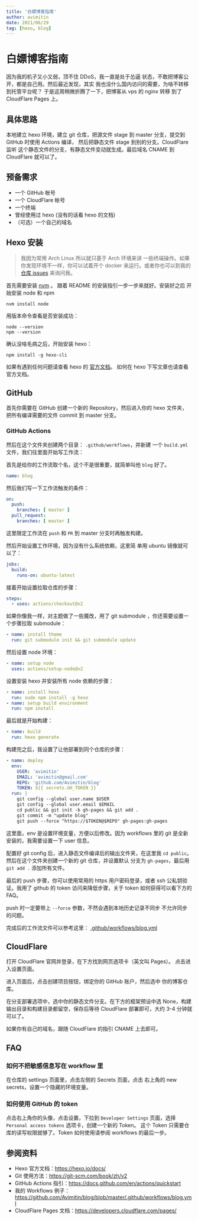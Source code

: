 ```yaml
---
title: '白嫖博客指南'
author: avimitin
date: 2021/06/29
tag: [hexo, blog]
---
```

# 白嫖博客指南 #

因为我的机子又小又弱，顶不住 DDoS，我一直是处于怂逼
状态，不敢把博客公开，都是自己用。然后最近发现，其实
我也没什么国内访问的需要，为啥不转移到托管平台呢？
于是这周稍微折腾了一下，把博客从 vps 的 nginx 转移
到了 CloudFlare Pages 上。

## 具体思路 ##

本地建立 hexo 环境，建立 git 仓库，把源文件 stage
到 master 分支，提交到 GitHub 时使用 Actions 编译，
然后把静态文件 stage 到别的分支。CloudFlare 监听
这个静态文件的分支，有静态文件变动就生成。最后域名
CNAME 到 CloudFlare 就可以了。

## 预备需求 ##

- 一个 GitHub 帐号
- 一个 CloudFlare 帐号
- 一个终端
- 曾经使用过 hexo (没有的话看 hexo 的文档)
- （可选）一个自己的域名

## Hexo 安装 ##

> 我因为常用 Arch Linux 所以就只基于 Arch 环境来讲
> 一些终端操作。如果你发现环境不一样，你可以试着开个
> docker 来运行。或者你也可以到我的 
> [仓库 issues](https://github.com/Avimitin/blog/issues)
> 来询问我。

首先需要安装 [nvm](https://github.com/nvm-sh/nvm) 。
跟着 README 的安装指引一步一步来就好。安装好之后
开始安装 node 和 npm

```console
nvm install node
```

用版本命令查看是否安装成功：

```console
node --version
npm --version
```

确认没啥毛病之后，开始安装 hexo：

```console
npm install -g hexo-cli
```

如果有遇到任何问题请查看 hexo 的 [官方文档](https://hexo.io/docs)。
如何在 hexo 下写文章也请查看官方文档。

## GitHub ##

首先你需要在 GitHub 创建一个新的 Repository，然后进入你的
hexo 文件夹，把所有编译需要的文件 commit 到 master 分支。

### GitHub Actions ###

然后在这个文件夹创建两个目录： `.github/workflows`，并新建
一个 `build.yml` 文件，我们往里面开始写工作流：

首先是给你的工作流取个名，这个不是很重要，就简单叫他 `blog` 好了。

```yaml
name: blog
```

然后我们写一下工作流触发的条件：

```yaml
on:
  push:
    branches: [ master ]
  pull_request:
    branches: [ master ]
```

这里限定工作流在 `push` 和 `PR` 到 master 分支时再触发构建。

然后开始设置工作环境，因为没有什么系统依赖，这里简
单用 ubuntu 镜像就可以了：

```yaml
jobs:
  build:
    runs-on: ubuntu-latest
```

接着开始设置拉取仓库的步骤：

```yaml
steps:
  - uses: actions/checkout@v2
```

如果你像我一样，对主题做了一些魔改，用了 git submodule
，你还需要设置一个步骤拉取 submodule：

```yaml
- name: install theme
  run: git submodule init && git submodule update
```

然后设置 node 环境：

```yaml
- name: setup node
  uses: actions/setup-node@v2
```

设置安装 hexo 并安装所有 node 依赖的步骤：

```yaml
- name: install hexo
  run: sudo npm install -g hexo
- name: setup build environment
  run: npm install
```

最后就是开始构建：

```yaml
- name: build
  run: hexo generate
```

构建完之后，我设置了让他部署到同个仓库的步骤：

```yaml
- name: deploy
  env:
    USER: 'avimitin'
    EMAIL: 'avimitin@gmail.com'
    REPO: 'github.com/Avimitin/blog'
    TOKEN: ${{ secrets.GH_TOKEN }}
  run: |
    git config --global user.name $USER
    git config --global user.email $EMAIL
    cd public && git init -b gh-pages && git add .
    git commit -m "update blog"
    git push --force "https://$TOKEN@$REPO" gh-pages:gh-pages
```

这里面，env 是设置环境变量，方便以后修改。因为 workflows 里的
git 是全新安装的，我需要设置一下 user 信息。

配置好 git config 后，进入静态文件编译后的输出文件夹，在这里我
`cd public`。然后在这个文件夹创建一个新的 git 仓库，并设置默认
分支为 `gh-pages`，最后用 `git add .` 添加所有文件。

最后的 push 步骤，你可以使用常用的 https 用户密码登录，或者
ssh 公私钥验证。我用了 github 的 token 访问来降低步骤，关于
token 如何获得可以看下方的 FAQ。

push 时一定要带上 `--force` 参数，不然会遇到本地历史记录不同步
不允许同步的问题。

完成后的工作流文件可以参考这里： 
[.github/workflows/blog.yml](https://github.com/Avimitin/blog/blob/master/.github/workflows/blog.yml)

## CloudFlare ##

打开 CloudFlare 官网并登录，在下方找到网页选项卡（英文叫 Pages）。
点击进入设置页面。

进入页面后，点击创建项目按钮，绑定你的 GitHub 账户，然后选中
你的博客仓库。

在分支部署选项中，选中你的静态文件分支。在下方的框架预设中选
None，构建输出目录和构建目录都留空，保存后等待 CloudFlare
部署即可，大约 3-4 分钟就可以了。

如果你有自己的域名，跟随 CloudFlare 的指引 CNAME 上去即可。

## FAQ ##

### 如何不把敏感信息写在 workflow 里 ###

在仓库的 settings 页面里，点击左侧的 Secrets 页面，点击
右上角的 new secrets，设置一个隐藏的环境变量。

### 如何使用 GitHub 的 token ###

点击右上角你的头像，点击设置，下拉到 `Developer Settings`
页面，选择 `Personal access tokens` 选项卡，创建一个新的 Token。
这个 Token 只需要仓库的读写权限就够了。Token 如何使用请参阅
workflows 的最后一步。

## 参阅资料 ##

- Hexo 官方文档：https://hexo.io/docs/
- Git 使用方法：https://git-scm.com/book/zh/v2
- GitHub Actions 指引：https://docs.github.com/en/actions/quickstart
- 我的 Workflows 例子：https://github.com/Avimitin/blog/blob/master/.github/workflows/blog.yml
- CloudFlare Pages 文档：https://developers.cloudflare.com/pages/

